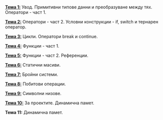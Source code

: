 [**Тема 1:**](https://github.com/ElenaGinkova/IntroductionToProgramming/blob/main/Pract01/Readme.md) Увод. Примитивни типове данни и преобразуване между тях. Оператори - част 1.

[**Тема 2:**](https://github.com/ElenaGinkova/IntroductionToProgramming/blob/main/Pract02/Readme.md) Оператори - част 2. Условни конструкции - if, switch и тернарен оператор.

[**Тема 3:**](https://github.com/ElenaGinkova/IntroductionToProgramming/blob/main/Pract03/Readme.md) Цикли. Оператори break и continue.

[**Тема 4:**](https://github.com/ElenaGinkova/IntroductionToProgramming/blob/main/Pract04/Readme.md) Функции - част 1.

[**Тема 5:**](https://github.com/ElenaGinkova/IntroductionToProgramming/blob/main/Pract05/Readme.md) Функции - част 2. Референции.

[**Тема 6:**](https://github.com/ElenaGinkova/IntroductionToProgramming/blob/main/Pract06/Readme.md) Статични масиви.

[**Тема 7:**](https://github.com/ElenaGinkova/IntroductionToProgramming/blob/main/Pract07/Readme.md) Бройни системи.

[**Тема 8:**](https://github.com/ElenaGinkova/IntroductionToProgramming/blob/main/Pract08/Readme.md) Побитови операции.

[**Тема 9:**](https://github.com/ElenaGinkova/IntroductionToProgramming/blob/main/Pract09/Readme.md) Символни низове.

[**Тема 10:**](https://github.com/ElenaGinkova/IntroductionToProgramming/blob/main/Pract10/Readme.md) За проектите. Динамична памет. 

**Тема 11:** Динамична памет.
